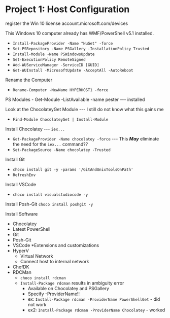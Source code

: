 # Project 1: Host Configuration
register the Win 10 license account.microsoft.com/devices

This Windows 10 computer already has WMF/PowerShell v5.1 installed.
* `Install-PackageProvider -Name "NuGet" -force`
* `Set-PSRepository -Name PSGallery -InstallationPolicy Trusted`
* `Install-Module -Name PSWindowsUpdate`
* `Set-ExecutionPolicy RemoteSigned`
* `Add-WUServiceManager -ServiceID [GUID]`
* `Get-WUInstall -MicrosoftUpdate -AcceptAll -AutoReboot`

Rename the Computer
* `Rename-Computer -NewName HYPERHOST1 -force`

PS Modules - Get-Module -ListAvailable -name pester  ---  installed

Look at the ChocolateyGet Module  ---  I still do not know what this gains me
* `Find-Module ChocolateyGet | Install-Module`

Install Chocolatey  ---  `iex...`
* `Get-PackageProvider -Name chocolatey -force`  --- This ***May*** eliminate the need for the `iex...` command??
* `Set-PackageSource -Name chocolatey -Trusted`

Install Git
* `choco install git -y -params '/GitAndUnixToolsOnPath'`
* `RefreshEnv`

Install VSCode
* `choco install visualstudiocode -y`

Install Posh-Git
`choco install poshgit -y`



Install Software
* Chocolatey
* Latest PowerShell
* Git
* Posh-Git
* VSCode
  *Extensions and customizations
* HyperV
  * Virtual Network
  * Connect host to internal network
* ChefDK
* RDCMan
  * `choco install rdcman`
  * `Install-Package rdcman`  results in ambiguity error
    * Available on Chocolatey and PSGallery
    * Specify -ProviderName!!
    * ex: `Install-Package rdcman -ProviderName PowerShellGet`  - did not work
    * ex2: `Install-Package rdcman -ProviderName Chocolatey`   - worked
